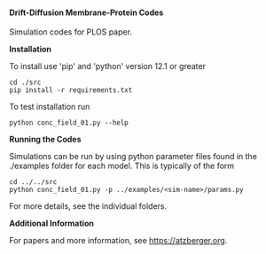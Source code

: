 #### Drift-Diffusion Membrane-Protein Codes

Simulation codes for PLOS paper.

__Installation__

To install use 'pip' and 'python' version 12.1 or greater 

```
cd ./src
pip install -r requirements.txt
```

To test installation run 
```
python conc_field_01.py --help 
```

__Running the Codes__ 

Simulations can be run by using python parameter files found in the 
./examples folder for each model.  This is typically of the form
```
cd ../../src
python conc_field_01.py -p ../examples/<sim-name>/params.py
```

For more details, see the individual folders.

__Additional Information__ 

For papers and more information, 
see https://atzberger.org.

